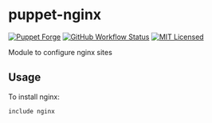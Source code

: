 puppet-nginx
===========

[![Puppet Forge](https://img.shields.io/puppetforge/v/halyard/nginx.svg)](https://forge.puppetlabs.com/halyard/nginx)
[![GitHub Workflow Status](https://img.shields.io/actions/github/workflow/status/halyard/puppet-nginx/build.yml?branch=main)](https://github.com/halyard/puppet-nginx/actions)
[![MIT Licensed](http://img.shields.io/badge/license-MIT-green.svg?style=flat)](https://tldrlegal.com/license/mit-license)

Module to configure nginx sites

## Usage

To install nginx:

```puppet
include nginx
```

